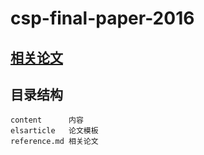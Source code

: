 # csp-final-paper-2016

## [相关论文]((./reference.md))

## 目录结构

```text
content      内容
elsarticle   论文模板
reference.md 相关论文
```
